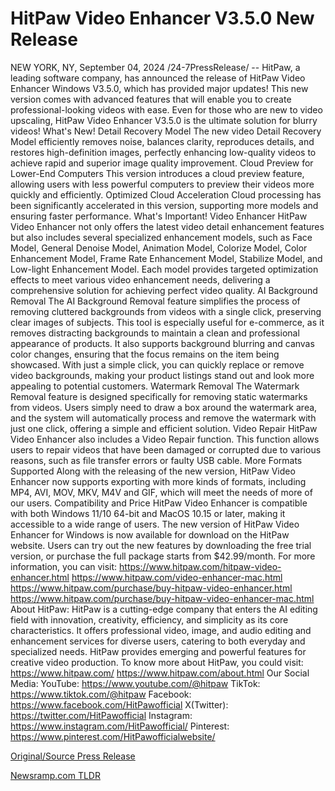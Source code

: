 # HitPaw Video Enhancer V3.5.0 New Release

NEW YORK, NY, September 04, 2024 /24-7PressRelease/ -- HitPaw, a leading software company, has announced the release of HitPaw Video Enhancer Windows V3.5.0, which has provided major updates! This new version comes with advanced features that will enable you to create professional-looking videos with ease. Even for those who are new to video upscaling, HitPaw Video Enhancer V3.5.0 is the ultimate solution for blurry videos!  What's New!  Detail Recovery Model The new video Detail Recovery Model efficiently removes noise, balances clarity, reproduces details, and restores high-definition images, perfectly enhancing low-quality videos to achieve rapid and superior image quality improvement.  Cloud Preview for Lower-End Computers This version introduces a cloud preview feature, allowing users with less powerful computers to preview their videos more quickly and efficiently.  Optimized Cloud Acceleration Cloud processing has been significantly accelerated in this version, supporting more models and ensuring faster performance.  What's Important!  Video Enhancer HitPaw Video Enhancer not only offers the latest video detail enhancement features but also includes several specialized enhancement models, such as Face Model, General Denoise Model, Animation Model, Colorize Model, Color Enhancement Model, Frame Rate Enhancement Model, Stabilize Model, and Low-light Enhancement Model. Each model provides targeted optimization effects to meet various video enhancement needs, delivering a comprehensive solution for achieving perfect video quality.  AI Background Removal The AI Background Removal feature simplifies the process of removing cluttered backgrounds from videos with a single click, preserving clear images of subjects. This tool is especially useful for e-commerce, as it removes distracting backgrounds to maintain a clean and professional appearance of products. It also supports background blurring and canvas color changes, ensuring that the focus remains on the item being showcased. With just a simple click, you can quickly replace or remove video backgrounds, making your product listings stand out and look more appealing to potential customers.  Watermark Removal The Watermark Removal feature is designed specifically for removing static watermarks from videos. Users simply need to draw a box around the watermark area, and the system will automatically process and remove the watermark with just one click, offering a simple and efficient solution.  Video Repair HitPaw Video Enhancer also includes a Video Repair function. This function allows users to repair videos that have been damaged or corrupted due to various reasons, such as file transfer errors or faulty USB cable.  More Formats Supported Along with the releasing of the new version, HitPaw Video Enhancer now supports exporting with more kinds of formats, including MP4, AVI, MOV, MKV, M4V and GIF, which will meet the needs of more of our users.  Compatibility and Price HitPaw Video Enhancer is compatible with both Windows 11/10 64-bit and MacOS 10.15 or later, making it accessible to a wide range of users. The new version of HitPaw Video Enhancer for Windows is now available for download on the HitPaw website. Users can try out the new features by downloading the free trial version, or purchase the full package starts from $42.99/month.  For more information, you can visit:  https://www.hitpaw.com/hitpaw-video-enhancer.html https://www.hitpaw.com/video-enhancer-mac.html https://www.hitpaw.com/purchase/buy-hitpaw-video-enhancer.html https://www.hitpaw.com/purchase/buy-hitpaw-video-enhancer-mac.html  About HitPaw:  HitPaw is a cutting-edge company that enters the AI editing field with innovation, creativity, efficiency, and simplicity as its core characteristics. It offers professional video, image, and audio editing and enhancement services for diverse users, catering to both everyday and specialized needs. HitPaw provides emerging and powerful features for creative video production.  To know more about HitPaw, you could visit:  https://www.hitpaw.com/ https://www.hitpaw.com/about.html  Our Social Media:  YouTube: https://www.youtube.com/@hitpaw  TikTok: https://www.tiktok.com/@hitpaw  Facebook: https://www.facebook.com/HitPawofficial  X(Twitter): https://twitter.com/HitPawofficial  Instagram: https://www.instagram.com/HitPawofficial/  Pinterest: https://www.pinterest.com/HitPawofficialwebsite/ 

[Original/Source Press Release](https://www.24-7pressrelease.com/press-release/513970/hitpaw-video-enhancer-v350-new-release) 

[Newsramp.com TLDR](https://newsramp.com/None) 